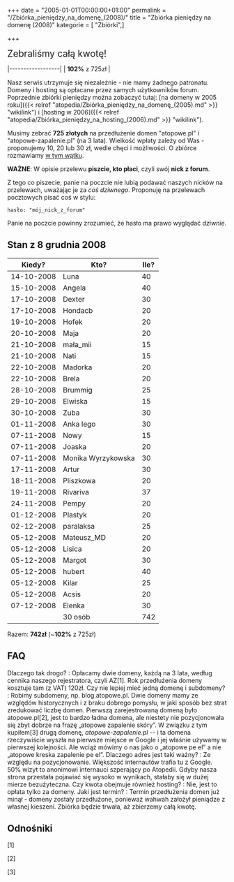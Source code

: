 +++
date = "2005-01-01T00:00:00+01:00"
permalink = "/Zbiórka_pieniędzy_na_domenę_(2008)/"
title = "Zbiórka pieniędzy na domenę (2008)"
kategorie = [ "Zbiórki",]

+++

<span style="font-size: 150%">Zebraliśmy całą kwotę!</span>

|------------------|
| **102%** z 725zł |

Nasz serwis utrzymuje się niezależnie - nie mamy żadnego patronatu. Domeny i hosting są opłacane przez samych użytkowników forum. Poprzednie zbiórki pieniędzy można zobaczyć tutaj: [na domeny w 2005 roku]({{< relref "atopedia/Zbiórka_pieniędzy_na_domenę_(2005).md" >}} "wikilink") i [hosting w 2006]({{< relref "atopedia/Zbiórka_pieniędzy_na_hosting_(2006).md" >}} "wikilink").

Musimy zebrać **725 złotych** na przedłużenie domen "atopowe.pl" i "atopowe-zapalenie.pl" (na 3 lata). Wielkość wpłaty zależy od Was - proponujemy 10, 20 lub 30 zł, wedle chęci i możliwości. O zbiórce rozmawiamy [w tym wątku](http://www.atopowe-zapalenie.pl/forum/viewtopic.php?p=79812&f=9#p79812).

**WAŻNE**: W opisie przelewu **piszcie, kto płaci**, czyli swój **nick z forum**.

Z tego co piszecie, panie na poczcie nie lubią podawać naszych nicków na przelewach, uważając je za *coś dziwnego*. Proponuję na przelewach pocztowych pisać coś w stylu:

`hasło: "mój_nick_z_forum"`

Panie na poczcie powinny zrozumieć, że hasło ma prawo wyglądać *dziwnie*.

Stan z 8 grudnia 2008
---------------------

| Kiedy?     | Kto?               | Ile? |
|------------|--------------------|------|
| 14-10-2008 | Luna               | 40   |
| 15-10-2008 | Angela             | 40   |
| 17-10-2008 | Dexter             | 30   |
| 17-10-2008 | Hondacb            | 20   |
| 19-10-2008 | Hofek              | 20   |
| 20-10-2008 | Maja               | 20   |
| 21-10-2008 | mała_mii          | 15   |
| 21-10-2008 | Nati               | 15   |
| 22-10-2008 | Madorka            | 20   |
| 22-10-2008 | Brela              | 20   |
| 28-10-2008 | Brummig            | 25   |
| 29-10-2008 | Elwiska            | 15   |
| 30-10-2008 | Zuba               | 30   |
| 01-11-2008 | Anka lego          | 30   |
| 07-11-2008 | Nowy               | 15   |
| 07-11-2008 | Joaska             | 20   |
| 07-11-2008 | Monika Wyrzykowska | 30   |
| 17-11-2008 | Artur              | 30   |
| 18-11-2008 | Pliszkowa          | 20   |
| 19-11-2008 | Rivariva           | 37   |
| 24-11-2008 | Pempy              | 20   |
| 01-12-2008 | Plastyk            | 20   |
| 02-12-2008 | paralaksa          | 25   |
| 05-12-2008 | Mateusz_MD        | 20   |
| 05-12-2008 | Lisica             | 20   |
| 05-12-2008 | Margot             | 30   |
| 05-12-2008 | hubert             | 40   |
| 05-12-2008 | Kilar              | 25   |
| 05-12-2008 | Acsis              | 20   |
| 07-12-2008 | Elenka             | 30   |
|            | 30 osób            | 742  |

Razem: **742zł** (~**102%** z 725zł)

FAQ
---

Dlaczego tak drogo? : Opłacamy dwie domeny, każdą na 3 lata, według cennika naszego rejestratora, czyli AZ[1]. Rok przedłużenia domeny kosztuje tam (z VAT) 120zł.
Czy nie lepiej mieć jedną domenę i subdomeny? : Robimy subdomeny, np. blog.atopowe.pl. Dwie domeny mamy ze względów historycznych i z braku dobrego pomysłu, w jaki sposób bez strat zredukować liczbę domen. Pierwszą zarejestrowaną domeną było atopowe.pl[2], jest to bardzo ładna domena, ale niestety nie pozycjonowała się zbyt dobrze na frazę „atopowe zapalenie skóry”. W związku z tym kupiłem[3] drugą domenę, *atopowe-zapalenie.pl* -- i ta domena rzeczywiście wyszła na pierwsze miejsce w Google i jej właśnie używamy w pierwszej kolejności. Ale wciąż mówimy o nas jako o „atopowe pe el” a nie „atopowe kreska zapalenie pe el”.
Dlaczego adres jest taki ważny? : Ze względu na pozycjonowanie. Większość internautów trafia tu z Google. 50% wizyt to anonimowi internauci szperający po Atopedii. Gdyby nasza strona przestała pojawiać się wysoko w wynikach, stałaby się w dużej mierze bezużyteczna.
Czy kwota obejmuje również hosting? : Nie, jest to opłata tylko za domeny.
Jaki jest termin? : Termin przedłużenia domen już minął - domeny zostały przedłużone, ponieważ wahwah założył pieniądze z własnej kieszeni. Zbiórka będzie trwała, aż zbierzemy całą kwotę.

Odnośniki
---------

<references />


[1]

[2]

[3]
